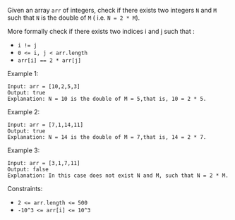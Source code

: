 Given an array `arr` of integers, check if there exists two integers `N` and `M` such that `N` is the double of `M` ( i.e. `N = 2 * M`).

More formally check if there exists two indices i and j such that :

- `i != j`
- `0 <= i, j < arr.length`
- `arr[i] == 2 * arr[j]`
 

Example 1:
```
Input: arr = [10,2,5,3]
Output: true
Explanation: N = 10 is the double of M = 5,that is, 10 = 2 * 5.
```
Example 2:
```
Input: arr = [7,1,14,11]
Output: true
Explanation: N = 14 is the double of M = 7,that is, 14 = 2 * 7.
```
Example 3:
```
Input: arr = [3,1,7,11]
Output: false
Explanation: In this case does not exist N and M, such that N = 2 * M.
```

Constraints:

- `2 <= arr.length <= 500`
- `-10^3 <= arr[i] <= 10^3`